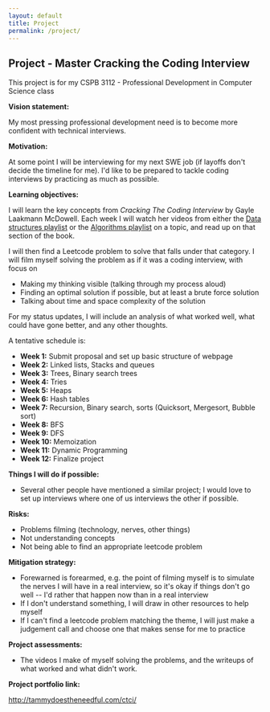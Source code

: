 ```yaml
---
layout: default
title: Project
permalink: /project/
---
```


## Project - Master Cracking the Coding Interview

This project is for my CSPB 3112 - Professional Development in Computer Science class

**Vision statement:** 

My most pressing professional development need is to become more confident with technical interviews.  

**Motivation:** 

At some point I will be interviewing for my next SWE job (if layoffs don't decide the timeline for me).  I'd like to be prepared to tackle coding interviews by practicing as much as possible.

**Learning objectives:**

I will learn the key concepts from _Cracking The Coding Interview_ by Gayle Laakmann McDowell.  Each week I will watch her videos from either the [Data structures playlist](https://www.youtube.com/playlist?list=PLI1t_8YX-Apv-UiRlnZwqqrRT8D1RhriX) or the [Algorithms playlist](https://www.youtube.com/playlist?list=PLI1t_8YX-ApvMthLj56t1Rf-Buio5Y8KL) on a topic, and read up on that section of the book.  

I will then find a Leetcode problem to solve that falls under that category.  I will film myself solving the problem as if it was a coding interview, with focus on

- Making my thinking visible (talking through my process aloud)
- Finding an optimal solution if possible, but at least a brute force solution
- Talking about time and space complexity of the solution

For my status updates, I will include an analysis of what worked well, what could have gone better, and any other thoughts.

A tentative schedule is:

- **Week 1:** Submit proposal and set up basic structure of webpage
- **Week 2:** Linked lists, Stacks and queues
- **Week 3:** Trees, Binary search trees
- **Week 4:** Tries
- **Week 5:** Heaps
- **Week 6:** Hash tables
- **Week 7:** Recursion, Binary search, sorts (Quicksort, Mergesort, Bubble sort)
- **Week 8:** BFS
- **Week 9:** DFS
- **Week 10:** Memoization
- **Week 11:** Dynamic Programming
- **Week 12:** Finalize project

**Things I will do if possible:**
- Several other people have mentioned a similar project; I would love to set up interviews where one of us interviews the other if possible.


**Risks:**
- Problems filming (technology, nerves, other things)
- Not understanding concepts
- Not being able to find an appropriate leetcode problem


**Mitigation strategy:**
- Forewarned is forearmed, e.g. the point of filming myself is to simulate the nerves I will have in a real interview, so it's okay if things don't go well -- I'd rather that happen now than in a real interview
- If I don't understand something, I will draw in other resources to help myself
- If I can't find a leetcode problem matching the theme, I will just make a judgement call and choose one that makes sense for me to practice


**Project assessments:**
- The videos I make of myself solving the problems, and the writeups of what worked and what didn't work.

**Project portfolio link:**

http://tammydoestheneedful.com/ctci/